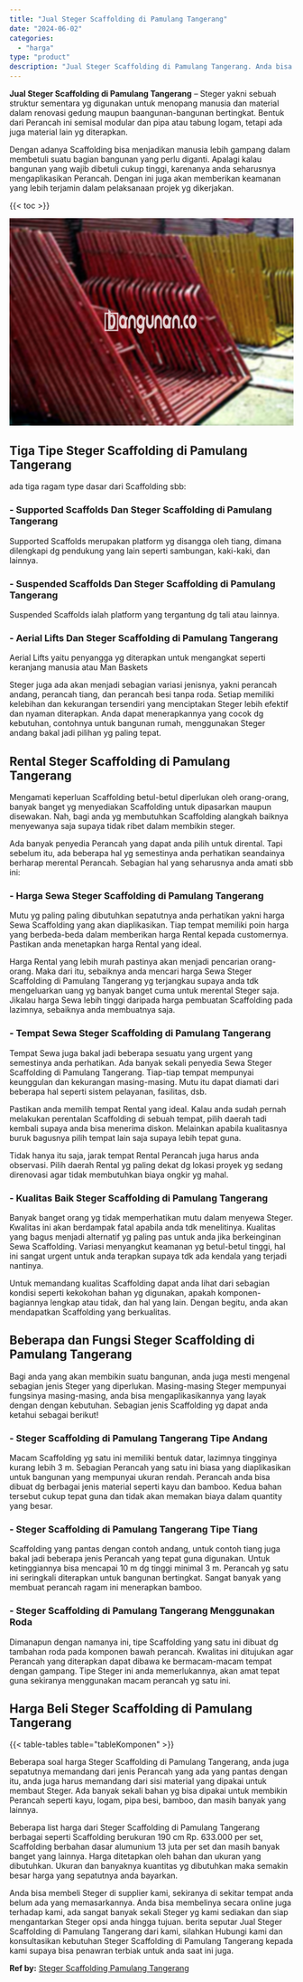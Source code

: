 ```yaml
---
title: "Jual Steger Scaffolding di Pamulang Tangerang"
date: "2024-06-02"
categories: 
  - "harga"
type: "product"
description: "Jual Steger Scaffolding di Pamulang Tangerang. Anda bisa membeli Steger di supplier kami, sekiranya di sekitar tempat anda belum ada yang memasarkannya. Anda..."
---
```


**Jual Steger Scaffolding di Pamulang Tangerang** – Steger yakni sebuah struktur sementara yg digunakan untuk menopang manusia dan material dalam renovasi gedung maupun baangunan-bangunan bertingkat. Bentuk dari Perancah ini semisal modular dan pipa atau tabung logam, tetapi ada juga material lain yg diterapkan.

Dengan adanya Scaffolding bisa menjadikan manusia lebih gampang dalam membetuli suatu bagian bangunan yang perlu diganti. Apalagi kalau bangunan yang wajib dibetuli cukup tinggi, karenanya anda seharusnya mengaplikasikan Perancah. Dengan ini juga akan memberikan keamanan yang lebih terjamin dalam pelaksanaan projek yg dikerjakan.

{{< toc >}}

![Jual Steger Scaffolding di Pamulang Tangerang](/images/sewa-scaffolding-steger-30.png)

## Tiga Tipe Steger Scaffolding di Pamulang Tangerang

ada tiga ragam type dasar dari Scaffolding sbb:

### \- Supported Scaffolds Dan Steger Scaffolding di Pamulang Tangerang

Supported Scaffolds merupakan platform yg disangga oleh tiang, dimana dilengkapi dg pendukung yang lain seperti sambungan, kaki-kaki, dan lainnya.

### \- Suspended Scaffolds Dan Steger Scaffolding di Pamulang Tangerang

Suspended Scaffolds ialah platform yang tergantung dg tali atau lainnya.

### \- Aerial Lifts Dan Steger Scaffolding di Pamulang Tangerang

Aerial Lifts yaitu penyangga yg diterapkan untuk mengangkat seperti keranjang manusia atau Man Baskets

Steger juga ada akan menjadi sebagian variasi jenisnya, yakni perancah andang, perancah tiang, dan perancah besi tanpa roda. Setiap memiliki kelebihan dan kekurangan tersendiri yang menciptakan Steger lebih efektif dan nyaman diterapkan. Anda dapat menerapkannya yang cocok dg kebutuhan, contohnya untuk bangunan rumah, menggunakan Steger andang bakal jadi pilihan yg paling tepat.

## Rental Steger Scaffolding di Pamulang Tangerang

Mengamati keperluan Scaffolding betul-betul diperlukan oleh orang-orang, banyak banget yg menyediakan Scaffolding untuk dipasarkan maupun disewakan. Nah, bagi anda yg membutuhkan Scaffolding alangkah baiknya menyewanya saja supaya tidak ribet dalam membikin steger.

Ada banyak penyedia Perancah yang dapat anda pilih untuk dirental. Tapi sebelum itu, ada beberapa hal yg semestinya anda perhatikan seandainya berharap merental Perancah. Sebagian hal yang seharusnya anda amati sbb ini:

### \- Harga Sewa Steger Scaffolding di Pamulang Tangerang

Mutu yg paling paling dibutuhkan sepatutnya anda perhatikan yakni harga Sewa Scaffolding yang akan diaplikasikan. Tiap tempat memiliki poin harga yang berbeda-beda dalam memberikan harga Rental kepada customernya. Pastikan anda menetapkan harga Rental yang ideal.

Harga Rental yang lebih murah pastinya akan menjadi pencarian orang-orang. Maka dari itu, sebaiknya anda mencari harga Sewa Steger Scaffolding di Pamulang Tangerang yg terjangkau supaya anda tdk mengeluarkan uang yg banyak banget cuma untuk merental Steger saja. Jikalau harga Sewa lebih tinggi daripada harga pembuatan Scaffolding pada lazimnya, sebaiknya anda membuatnya saja.

### \- Tempat Sewa Steger Scaffolding di Pamulang Tangerang

Tempat Sewa juga bakal jadi beberapa sesuatu yang urgent yang semestinya anda perhatikan. Ada banyak sekali penyedia Sewa Steger Scaffolding di Pamulang Tangerang. Tiap-tiap tempat mempunyai keunggulan dan kekurangan masing-masing. Mutu itu dapat diamati dari beberapa hal seperti sistem pelayanan, fasilitas, dsb.

Pastikan anda memilih tempat Rental yang ideal. Kalau anda sudah pernah melakukan perentalan Scaffolding di sebuah tempat, pilih daerah tadi kembali supaya anda bisa menerima diskon. Melainkan apabila kualitasnya buruk bagusnya pilih tempat lain saja supaya lebih tepat guna.

Tidak hanya itu saja, jarak tempat Rental Perancah juga harus anda observasi. Pilih daerah Rental yg paling dekat dg lokasi proyek yg sedang direnovasi agar tidak membutuhkan biaya ongkir yg mahal.

### \- Kualitas Baik Steger Scaffolding di Pamulang Tangerang

Banyak banget orang yg tidak memperhatikan mutu dalam menyewa Steger. Kwalitas ini akan berdampak fatal apabila anda tdk menelitinya. Kualitas yang bagus menjadi alternatif yg paling pas untuk anda jika berkeinginan Sewa Scaffolding. Variasi menyangkut keamanan yg betul-betul tinggi, hal ini sangat urgent untuk anda terapkan supaya tdk ada kendala yang terjadi nantinya.

Untuk memandang kualitas Scaffolding dapat anda lihat dari sebagian kondisi seperti kekokohan bahan yg digunakan, apakah komponen-bagiannya lengkap atau tidak, dan hal yang lain. Dengan begitu, anda akan mendapatkan Scaffolding yang berkualitas.

## Beberapa dan Fungsi Steger Scaffolding di Pamulang Tangerang

Bagi anda yang akan membikin suatu bangunan, anda juga mesti mengenal sebagian jenis Steger yang diperlukan. Masing-masing Steger mempunyai fungsinya masing-masing, anda bisa mengaplikasikannya yang layak dengan dengan kebutuhan. Sebagian jenis Scaffolding yg dapat anda ketahui sebagai berikut!

### \- Steger Scaffolding di Pamulang Tangerang Tipe Andang

Macam Scaffolding yg satu ini memiliki bentuk datar, lazimnya tingginya kurang lebih 3 m. Sebagian Perancah yang satu ini biasa yang diaplikasikan untuk bangunan yang mempunyai ukuran rendah. Perancah anda bisa dibuat dg berbagai jenis material seperti kayu dan bamboo. Kedua bahan tersebut cukup tepat guna dan tidak akan memakan biaya dalam quantity yang besar.

### \- Steger Scaffolding di Pamulang Tangerang Tipe Tiang

Scaffolding yang pantas dengan contoh andang, untuk contoh tiang juga bakal jadi beberapa jenis Perancah yang tepat guna digunakan. Untuk ketinggiannya bisa mencapai 10 m dg tinggi minimal 3 m. Perancah yg satu ini seringkali diterapkan untuk bangunan bertingkat. Sangat banyak yang membuat perancah ragam ini menerapkan bamboo.

### \- Steger Scaffolding di Pamulang Tangerang Menggunakan Roda

Dimanapun dengan namanya ini, tipe Scaffolding yang satu ini dibuat dg tambahan roda pada komponen bawah perancah. Kwalitas ini ditujukan agar Perancah yang diterapkan dapat dibawa ke bermacam-macam tempat dengan gampang. Tipe Steger ini anda memerlukannya, akan amat tepat guna sekiranya menggunakan macam perancah yg satu ini.

## Harga Beli Steger Scaffolding di Pamulang Tangerang

{{< table-tables table="tableKomponen" >}}

Beberapa soal harga Steger Scaffolding di Pamulang Tangerang, anda juga sepatutnya memandang dari jenis Perancah yang ada yang pantas dengan itu, anda juga harus memandang dari sisi material yang dipakai untuk membaut Steger. Ada banyak sekali bahan yg bisa dipakai untuk membikin Perancah seperti kayu, logam, pipa besi, bamboo, dan masih banyak yang lainnya.

Beberapa list harga dari Steger Scaffolding di Pamulang Tangerang berbagai seperti Scaffolding berukuran 190 cm Rp. 633.000 per set, Scaffolding berbahan dasar alumunium 13 juta per set dan masih banyak banget yang lainnya. Harga ditetapkan oleh bahan dan ukuran yang dibutuhkan. Ukuran dan banyaknya kuantitas yg dibutuhkan maka semakin besar harga yang sepatutnya anda bayarkan.

Anda bisa membeli Steger di supplier kami, sekiranya di sekitar tempat anda belum ada yang memasarkannya. Anda bisa membelinya secara online juga terhadap kami, ada sangat banyak sekali Steger yg kami sediakan dan siap mengantarkan Steger opsi anda hingga tujuan. berita seputar Jual Steger Scaffolding di Pamulang Tangerang dari kami, silahkan Hubungi kami dan konsultasikan kebutuhan Steger Scaffolding di Pamulang Tangerang kepada kami supaya bisa penawran terbiak untuk anda saat ini juga.

**Ref by:** [Steger Scaffolding Pamulang Tangerang](https://id.wikipedia.org/wiki/Steger)
